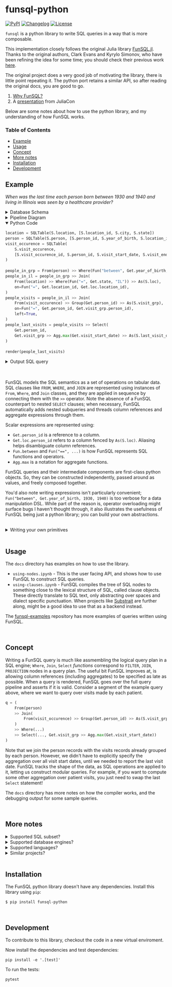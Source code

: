 # funsql-python

[![PyPI](https://img.shields.io/pypi/v/funsql-python.svg)](https://pypi.org/project/funsql-python/)
[![Changelog](https://img.shields.io/github/v/release/ananis25/funsql-python?include_prereleases&label=changelog)](https://github.com/ananis25/funsql-python/releases)
[![License](https://img.shields.io/badge/license-Apache%202.0-blue.svg)](https://github.com/ananis25/funsql-python/blob/main/LICENSE)

`funsql` is a python library to write SQL queries in a way that is more composable. 

This implementation closely follows the original Julia library [FunSQL.jl](https://github.com/MechanicalRabbit/FunSQL.jl/).  Thanks to the original authors, Clark Evans and Kyrylo Simonov, who have been refining the idea for some time; you should check their previous work [here](https://querycombinators.org/). 

The original project does a very good job of motivating the library, there is little point repeating it.  The python port retains a similar API, so after reading the original docs, you are good to go. 

1. [Why FunSQL?](https://mechanicalrabbit.github.io/FunSQL.jl/stable/guide/#Why-FunSQL?)
2. A [presentation](https://www.youtube.com/watch?v=rGWwmuvRUYk) from JuliaCon


Below are some notes about how to use the python library, and my understanding of how FunSQL works. 

### Table of Contents

- [Example](#example)
- [Usage](#usage)
- [Concept](#concept)
- [More notes](#more-notes)
- [Installation](#installation)
- [Development](#development)


## Example

_When was the last time each person born between 1930 and 1940 and living in Illinois was seen by a healthcare provider?_

<details><summary>Database Schema</summary>

![](./docs/example-schema.drawio.svg)

</details>

<details><summary>Pipeline Diagram</summary>

![](./docs/example-pipeline.drawio.svg)

</details>

<details open><summary>Python Code</summary>

```python
location = SQLTable(S.location, [S.location_id, S.city, S.state])
person = SQLTable(S.person, [S.person_id, S.year_of_birth, S.location_id])
visit_occurence = SQLTable(
    S.visit_occurence,
    [S.visit_occurence_id, S.person_id, S.visit_start_date, S.visit_end_date],
)

people_in_grp = From(person) >> Where(Fun("between", Get.year_of_birth, 1930, 1940))
people_in_il = people_in_grp >> Join(
    From(location) >> Where(Fun("=", Get.state, "IL")) >> As(S.loc),
    on=Fun("=", Get.location_id, Get.loc.location_id),
)
people_visits = people_in_il >> Join(
    From(visit_occurence) >> Group(Get.person_id) >> As(S.visit_grp),
    on=Fun("=", Get.person_id, Get.visit_grp.person_id),
    left=True,
)
people_last_visits = people_visits >> Select(
    Get.person_id,
    Get.visit_grp >> Agg.max(Get.visit_start_date) >> As(S.last_visit_date),
)

render(people_last_visits)
```

</details>

<details><summary>Output SQL query</summary>

```sql
SELECT
  "person_2"."person_id", 
  "visit_grp_1"."max" AS "last_visit_date"
FROM (
  SELECT
    "person_1"."location_id", 
    "person_1"."person_id"
  FROM "person" AS "person_1"
  WHERE ("person_1"."year_of_birth" BETWEEN 1930 AND 1940)
) AS "person_2"
INNER JOIN (
  SELECT "location_1"."location_id"
  FROM "location" AS "location_1"
  WHERE ("location_1"."state" = 'IL')
) AS "loc_1" ON ("person_2"."location_id" = "loc_1"."location_id")
LEFT JOIN (
  SELECT
    "visit_occurence_1"."person_id", 
    max("visit_occurence_1"."visit_start_date") AS "max"
  FROM "visit_occurence" AS "visit_occurence_1"
  GROUP BY "visit_occurence_1"."person_id"
) AS "visit_grp_1" ON ("person_2"."person_id" = "visit_grp_1"."person_id")
```
</details>

<br>
<br>

FunSQL models the SQL semantics as a set of operations on tabular data.  SQL clauses like `FROM`, `WHERE`, and `JOIN` are represented using instances of `From`, `Where`, and `Join` classes, and they are applied in sequence by connecting them with the `>>` operator.  Note the absence of a FunSQL counterpart to nested `SELECT` clauses; when necessary, FunSQL automatically adds nested subqueries and
threads column references and aggregate expressions through them. 

Scalar expressions are represented using: 
* `Get.person_id` is a reference to a column. 
* `Get.loc.person_id` refers to a column fenced by `As(S.loc)`. Aliasing helps disambiguate column references. 
* `Fun.between` and `Fun("==", ...)` is how FunSQL represents SQL functions and operators. 
* `Agg.max` is a notation for aggregate functions. 

FunSQL queries and their intermediate components are first-class python objects.  So, they can be constructed independently, passed around as values, and freely composed together.  

You'd also note writing expressions isn't particularly convenient; `Fun("between", Get.year_of_birth, 1930, 1940)` is too verbose for a data manipulation DSL.  While part of the reason is, operator overloading might surface bugs I haven't thought through, it also illustrates the usefulness of FunSQL being just a python library; you can build your own abstractions. 

<br>

<details>
<summary>Writing your own primitives</summary>

```python
# A left-join operator, for when passing an extra arg is tedious
def LeftJoin(*args, **kwargs):
    return Join(*args, left=True, **kwargs)

# shorthand for an equality expression
def eq(a, b):
    return Fun("=", a, b)

# this can directly be subbed as arguments in a `Select` node
def get_stats(col):
    return [
        Agg.max(col) >> As("max_val"), 
        Agg.min(col) >> As("min_val"), 
        Agg.mean(col) >> As("mean_val"),
        Agg.stddev(col) >> As("stddev_val"),
    ]
```
</details>

<br>

## Usage

The `docs` directory has examples on how to use the library.
* `using-nodes.ipynb` - This is the user facing API, and shows how to use FunSQL to construct SQL queries. 
* `using-clauses.ipynb` - FunSQL compiles the tree of SQL nodes to something close to the lexical structure of SQL, called clause objects.  These directly translate to SQL text, only abstracting over spaces and dialect specific punctuation.  When projects like [Substrait](https://substrait.io/) are further along, might be a good idea to use that as a backend instead. 

The [funsql-examples](https://github.com/ananis25/funsql-examples/) repository has more examples of queries written using FunSQL. 

<br>

## Concept

Writing a FunSQL query is much like assmembling the logical query plan in a SQL engine; `Where`, `Join`, `Select` _functions_ correspond to  `FILTER`, `JOIN`, `PROJECTION` nodes in a query plan.  The useful bit FunSQL improves at, is allowing column references (including aggregates) to be specified as late as possible.  When a query is rendered, FunSQL goes over the full query pipeline and asserts if it is valid.  Consider a segment of the example query above, where we want to query over visits made by each patient. 

```python
q = (
    From(person)
    >> Join(
        From(visit_occurence) >> Group(Get.person_id) >> As(S.visit_grp), on= ..., left=True,
    )
    >> Where(...)
    >> Select(..., Get.visit_grp >> Agg.max(Get.visit_start_date))
)
```

Note that we join the person records with the visits records already grouped by each person. However, we didn't have to explicitly specify the aggregation over all visit start dates, until we needed to report the last visit date.  FunSQL tracks the shape of the data, as SQL operations are applied to it, letting us construct modular queries.  For example, if you want to compute some other aggregation over patient visits, you just need to swap the last `Select` statement! 

The `docs` directory has more notes on how the compiler works, and the debugging output for some sample queries. 

<br>

## More notes

<details>
<summary>Supported SQL subset? </summary>


Window functions, nested queries, lateral joins, CTEs. are all supported.  Aggregation queries like Cube/Rollup, Grouping Sets, etc. haven't been implemented yet. 
FunSQL is oblivious to the specific UDF/aggregate functions supported by database engines, if they fit the `Fun` node syntax, FunSQL can include it in the output SQL query.
</details>


<details>
<summary>Supported database engines? </summary>


FunSQL is not a database connector and only produces the SQL query string.  Currently, it can produce queries in the Sqlite/Postgres dialect.  Maybe MySQL, but I have never used it. 

As noted above, FunSQL models the shape of the data, and its namespace through different tabular operations.  After resolving column references, and verifying the query is legitimate, FunSQL compiles the input tree of SQL nodes to a tree of SQL clause objects.  These directly translate to SQL text, only abstracting over spaces and dialect specific punctuation. 

However, SQL dialects are plenty and projects like [Apache Calcite](https://calcite.apache.org/) already exist, that can write to different SQL dialects.  A better idea is to compile the FunSQL query treee to the relational node structure `Calcite` works with. That would let us support the popular database engines (and I can delete 1000 lines from the code). 

The blocker is that `Calcite` is a Java library; I have never written Java, and don't know how to compile it to a native extension that is usable from python without installing a JVM.  When projects like [Substrait](https://substrait.io/) are further along, it might be a good idea to use that as a backend instead. 
</details>

<details>
<summary>Supported languages? </summary>


This repository implements a python library, while the original implementation of FunSQL is in Julia.  The core idea of tracking column references and data shape is not a lot of code and easy enough to port.  Once we can integrate with the Substrait/Calcite projects, I intend to write a Rust implementation, so individual language bindings are even shorter. 

</details>

<details>
<summary>Similar projects? </summary>


There are multiple libraries/languages that make writing SQL easier. The comparison below is not fully accurate since I haven't used the non-python tools significantly. 

* Pipeline DSLs: [dplyr](https://github.com/tidyverse/dplyr), [prql](https://github.com/prql/prql), [ibis](https://github.com/ibis-project/ibis). 

    These query languages define a set of `verbs`, each representing a table operation and let us define analytics queries incrementally. The FunSQL Julia library can be used similarly, with the distinction that the `query verbs` are closer to their SQL counterparts. However, the analytical DSLs are generally more concise to query data. Further, the python FunSQL implementation doesn't sugar the syntax at all and is clunky to directly write queries in. 
    
    The benefit of FunSQL is that query fragments are regular objects in the host language (Julia/Python), and can be manipulated or composed freely. This makes writing your own query DSLs on top of it, or extending it to support new syntactic features easy! Though I would think projects like `prql` and `ibis` can probably be used similarly by working with their internal compiler representations. 

* ORMs: [SQLAlchemy](https://www.sqlalchemy.org/). 

    ORMs simplify interaction with databases by letting us define language constructs like python classes mapping to database tables, and then writing queries by calling methods on them.  I would expect the SQLAlchemy core library can be used to build queries incrementally, but haven't delved into it much. 

* Query Builders: [PyPika](https://github.com/kayak/pypika). 

    Pypika converts a data structure assembled in python to a SQL query string, and shares the scope of FunSQL.   However, it is a thin wrapper around SQL expressions and doesn't model the semantics of SQL operations, resulting in incorrect output. 

        ```python
        from pypika import Query, Table        
        c = Table("customers")
        q1 = Query.from_(c).limit(100).where(c.city == "Mumbai").select(c.name)
        q2 = Query.from_(c).where(c.city == "Mumbai").limit(100).select(c.name)

        print(str(q1)) 
        # SELECT "name" FROM "customers" WHERE "city"='Mumbai' LIMIT 100
        print(str(q2))
        # SELECT "name" FROM "customers" WHERE "city"='Mumbai' LIMIT 100
        ```

* Other projects: [Malloy](https://github.com/looker-open-source/malloy) is a super cool project that models relational data and queries against it, using a single language.  Queries are constructed as resuable fragments that can be composed/nested arbitrarily, and get compiled to SQL at execution time. 

    FunSQL operators are similar in that they can be arbitrarily composed, though it doesn't implement the NEST operator yet.  It should be possible to use FunSQL for implementing a watered down version of Malloy in the language of your choice, though Malloy is pretty comprehensive (database connectors, built in graphing, tracking lineage) and you should use it. 
</details>

<br>

## Installation

The FunSQL python library doesn't have any dependencies. Install this library using `pip`:

    $ pip install funsql-python

<br>

## Development

To contribute to this library, checkout the code in a new virtual enviroment. 

Now install the dependencies and test dependencies:

    pip install -e '.[test]'

To run the tests:

    pytest
